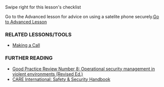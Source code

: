 [Title]: # (What now?)
[Order]: # (11)

Swipe right for this lesson's checklist

Go to the Advanced lesson for advice on using a satelite phone securely.[Go to Advanced Lesson](umbrella://lesson/radios-and-satellite-phones/1)

### RELATED LESSONS/TOOLS

*   [Making a Call](umbrella://lesson/making-a-call)

### FURTHER READING

*   [Good Practice Review Number 8: Operational security management in violent environments (Revised Ed.)](http://odihpn.org/wp-content/uploads/2010/11/GPR_8_revised2.pdf)
*   [CARE International: Safety & Security Handbook](https://www.eisf.eu/wp-content/uploads/2014/09/0614-Macpherson-2004-CARE-International-Safety-and-Security-Handbook.pdf)

